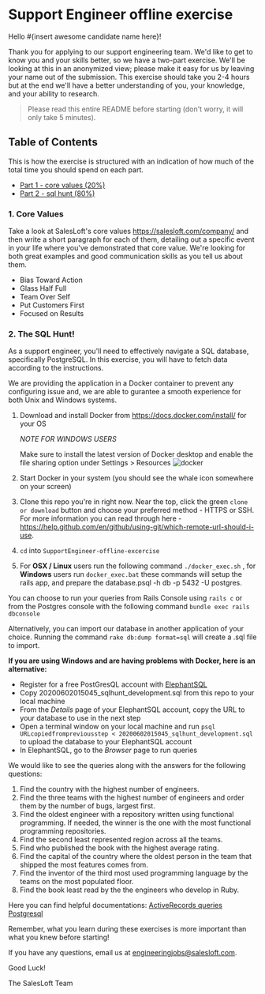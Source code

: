# Support Engineer offline exercise

Hello #{insert awesome candidate name here}!

Thank you for applying to our support engineering team.  We'd like to get to know you and your skills better, so we have a two-part exercise.  We'll be looking at this in an anonymized view; please make it easy for us by leaving your name out of the submission.  This exercise should take you 2-4 hours but at the end we'll have a better understanding of you, your knowledge, and your ability to research.

> Please read this entire README before starting (don't worry, it will only take 5 minutes).

## Table of Contents

This is how the exercise is structured with an indication of how much of the total time you should spend on each part.

- [Part 1 - core values (20%)](#1-core-values)
- [Part 2 - sql hunt (80%)](#2-the-sql-hunt)

### 1. Core Values

Take a look at SalesLoft's core values https://salesloft.com/company/ and then write a short paragraph for each of them, detailing out a specific event in your life where you've demonstrated that core value. We're looking for both great examples and good communication skills as you tell us about them.

- Bias Toward Action
- Glass Half Full
- Team Over Self
- Put Customers First
- Focused on Results

### 2. The SQL Hunt!

As a support engineer, you'll need to effectively navigate a SQL database, specifically PostgreSQL. In this exercise, you will have to fetch data according to the instructions.

We are providing the application in a Docker container to prevent any configuring issue and, we are able to gurantee a smooth experience for both Unix and Windows systems.

1. Download and install Docker from https://docs.docker.com/install/ for your OS
   
   *NOTE FOR WINDOWS USERS*
   
   Make sure to install the latest version of Docker desktop and enable the file sharing option under Settings > Resources
   ![docker](https://i.imgur.com/8H3Es1k.png)

2. Start Docker in your system (you should see the whale icon somewhere on your screen)
3. Clone this repo you're in right now.  Near the top, click the green `clone or download` button and choose your preferred method - HTTPS or SSH.    For more information you can read through here - https://help.github.com/en/github/using-git/which-remote-url-should-i-use.
4. `cd` into `SupportEngineer-offline-excercise`
5. For **OSX / Linux** users run the following command `./docker_exec.sh` , for **Windows** users run `docker_exec.bat` these commands will setup the rails app, and prepare the database.psql -h db -p 5432 -U postgres.

You can choose to run your queries from Rails Console using `rails c` or from the Postgres console with the following command `bundle exec rails dbconsole`

Alternatively, you can import our database in another application of your choice. Running the command `rake db:dump format=sql` will create a .sql file to import.

**If you are using Windows and are having problems with Docker, here is an alternative:**
- Register for a free PostGresQL account with [ElephantSQL](https://customer.elephantsql.com/instance/create?plan=turtle)
- Copy 20200602015045_sqlhunt_development.sql from this repo to your local machine
- From the *Details* page of your ElephantSQL account, copy the URL to your database to use in the next step
- Open a terminal window on your local machine and run `psql URLcopiedfrompreviousstep < 20200602015045_sqlhunt_development.sql` to upload the database to your ElephantSQL account
- In ElephantSQL, go to the *Browser* page to run queries


We would like to see the queries along with the answers for the following questions:

1. Find the country with the highest number of engineers.
2. Find the three teams with the highest number of engineers and order them by the number of bugs, largest first.
3. Find the oldest engineer with a repository written using functional programming. If needed, the winner is the one with the most functional programming repositories.
4. Find the second least represented region across all the teams.
5. Find who published the book with the highest average rating.
6. Find the capital of the country where the oldest person in the team that shipped the most features comes from.
7. Find the inventor of the third most used programming language by the teams on the most populated floor.
8. Find the book least read by the the engineers who develop in Ruby.

Here you can find helpful documentations: [ActiveRecords queries](https://guides.rubyonrails.org/active_record_querying.html) [Postgresql](http://www.postgresqltutorial.com/postgresql-cheat-sheet/)

Remember, what you learn during these exercises is more important than what you knew before starting!

If you have any questions, email us at engineeringjobs@salesloft.com.

Good Luck!

The SalesLoft Team
